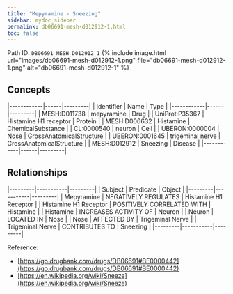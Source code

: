 ```yaml
---
title: "Mepyramine - Sneezing"
sidebar: mydoc_sidebar
permalink: db06691-mesh-d012912-1.html
toc: false 
---
```



Path ID: `DB06691_MESH_D012912_1`
{% include image.html url="images/db06691-mesh-d012912-1.png" file="db06691-mesh-d012912-1.png" alt="db06691-mesh-d012912-1" %}

## Concepts

|------------|------|---------|
| Identifier | Name | Type    |
|------------|------|---------|
| MESH:D011738 | mepyramine | Drug |
| UniProt:P35367 | Histamine H1 receptor | Protein |
| MESH:D006632 | Histamine | ChemicalSubstance |
| CL:0000540 | neuron | Cell |
| UBERON:0000004 | Nose | GrossAnatomicalStructure |
| UBERON:0001645 | trigeminal nerve | GrossAnatomicalStructure |
| MESH:D012912 | Sneezing | Disease |
|------------|------|---------|

## Relationships

|---------|-----------|---------|
| Subject | Predicate | Object  |
|---------|-----------|---------|
| Mepyramine | NEGATIVELY REGULATES | Histamine H1 Receptor |
| Histamine H1 Receptor | POSITIVELY CORRELATED WITH | Histamine |
| Histamine | INCREASES ACTIVITY OF | Neuron |
| Neuron | LOCATED IN | Nose |
| Nose | AFFECTED BY | Trigeminal Nerve |
| Trigeminal Nerve | CONTRIBUTES TO | Sneezing |
|---------|-----------|---------|

Reference: 
  - [https://go.drugbank.com/drugs/DB06691#BE0000442](https://go.drugbank.com/drugs/DB06691#BE0000442)
  - [https://en.wikipedia.org/wiki/Sneeze](https://en.wikipedia.org/wiki/Sneeze)
